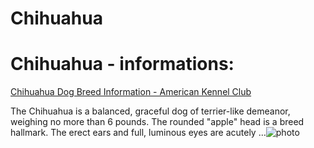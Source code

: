 # Chihuahua

# Chihuahua - informations:

[Chihuahua Dog Breed Information - American Kennel Club](https://www.akc.org/dog-breeds/chihuahua/)

The Chihuahua is a balanced, graceful dog of terrier-like demeanor, weighing no more than 6 pounds. The rounded "apple" head is a breed hallmark. The erect ears and full, luminous eyes are acutely ...![photo](https://www.alcazar.in/UserUploads/Editted-Images/0XRPxWJqlNfaAxpSNXfl.jpg)